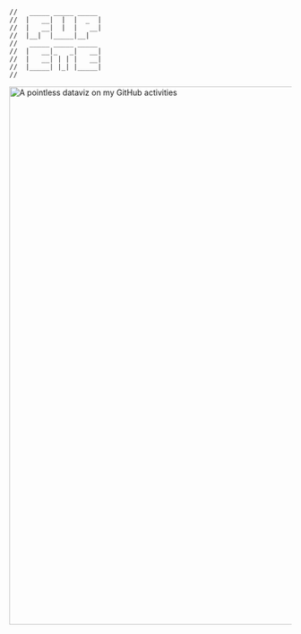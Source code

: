 ```
//   _____ _____ _____   
//  |   __|  |  |  _  |  
//  |   __|  |  |   __|  
//  |__|  |_____|__|     
//   _____ _____ _____   
//  |   __|_   _|   __|  
//  |   __| | | |   __|  
//  |_____| |_| |_____|  
//     
```
[<img style="width:100vw;" alt="A pointless dataviz on my GitHub activities" src="https://github-readme-stats.vercel.app/api?username=Fupete&theme=graywhite&show_icons=true&include_all_commits=true&hide_rank=true">](https://github.com/Fupete)
